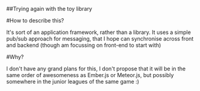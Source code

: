 ##Trying again with the toy library

#How to describe this?

It's sort of an application framework, rather than a library. 
It uses a simple pub/sub approach for messaging, that I hope can synchronise across front and backend (though am focussing on front-end to start with)

#Why?

I don't have any grand plans for this, I don't propose that it will be in the same order of awesomeness as Ember.js or Meteor.js, but possibly somewhere in the junior leagues of the same game :)